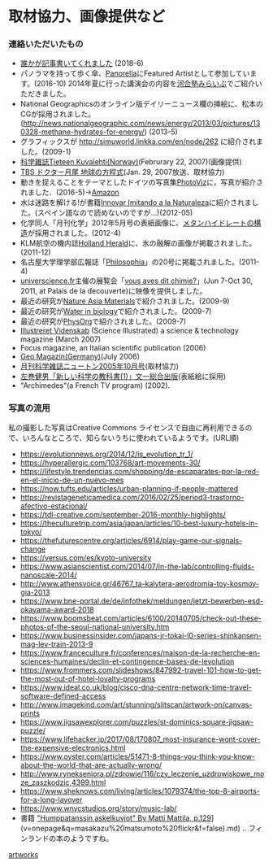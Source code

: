 # 取材協力、画像提供など



### 連絡いただいたもの


* [誰かが記事書いてくれました](http://news.nicovideo.jp/watch/nw3609545) (2018-6)
* パノラマを持って歩く傘、[Panorella](http://panorel.la)にFeatured Artistとして参加しています。(2016-10)
2014年夏に行った講演会の内容を[河合塾みらいぶ](http://www.milive-plus.net/)でご紹介いただきました。
* National Geographicsのオンライン版デイリーニュース欄の挿絵に、松本のCGが採用されました。(http://news.nationalgeographic.com/news/energy/2013/03/pictures/130328-methane-hydrates-for-energy/) (2013-5)
* グラフィックスが http://simuworld.linkka.com/en/node/262 に紹介されました。(2009-1)
* [科学雑誌Tieteen Kuvalehti(Norway)](http://www.tieteenkuvalehti.com)(Februrary 22, 2007)(画像提供)
* [TBS ドクター月尾 地球の方程式](http://www.tbs.co.jp/newsbird/globe/070129.html)(Jan. 29, 2007放送、取材協力)
* 動きを捉えることをテーマとしたドイツの写真集[PhotoViz](http://shop.gestalten.com/photoviz.html)に，写真が紹介されました．(2016-5)→[Amazon](http://www.amazon.co.jp/dp/3899556453)
* 水は迷路を解ける!が書籍[Innovar Imitando a la Naturaleza](http://www.amazon.com/Innovar-Imitando-Naturaleza-Spanish-ebook/dp/B00863LFB6)に紹介されました。(スペイン語なので読めないのですが…)(2012-05)
* 化学同人「月刊化学」2012年5月号の表紙画像に、[メタンハイドレートの構造](http://www.flickr.com/photos/vitroids/6961339061)が採用されました。(2012-4)
* KLM航空の機内誌[Holland Herald](http://holland-herald.com/2011/12/the-files-5/)に、氷の融解の画像が掲載されました。(2011-12) 
* 名古屋大学理学部広報誌「[Philosophia](http://www.sci.nagoya-u.ac.jp/kouhou/20/index.html)」の20号に掲載されました。(2011-4)
* [universcience.fr](http://universcience.fr/)主催の展覧会「[vous aves dit chimie?](http://www.palais-decouverte.fr/index.php?id=2076)」(Jun 7-Oct 30, 2011, at Palais de la decouverte)に映像を提供しました。
* 最近の研究が[Nature Asia Materials](http://www.natureasia.com/asia-materials/highlight.php?id=531)で紹介されました。(2009-9)
* 最近の研究が[Water in biology](http://waterinbiology.blogspot.com/2009/07/how-proteins-loosen-up.html)で紹介されました。(2009-7)
* 最近の研究が[PhysOrg](http://www.physorg.com/news167040410.html)で紹介されました。(2009-7)
* [Illustreret Videnskab](http://www.illvid.dk) (Science Illustrated) a science & technology magazine (March 2007)
* Focus magazine, an Italian scientific publication (2006)
* [Geo Magazin(Germany)](http://www.geo.de/GEO/natur/50806.html)(July 2006)
* [月刊科学雑誌ニュートン2005年10月号](http://www.newtonpress.co.jp/science/newton/back/back05/n0510.html)(取材協力)
* [左巻健男「新しい科学の教科書(1)」文一総合出版](http://www.bun-ichi.co.jp)(表紙絵に採用)
* "Archimedes"(a French TV program) (2002).

### 写真の流用

私の撮影した写真はCreative Commons ライセンスで自由に再利用できるので、いろんなところで、知らないうちに使われているようです。(URL順)


* https://evolutionnews.org/2014/12/is_evolution_tr_1/
* https://hyperallergic.com/103768/art-movements-30/
* https://lifestyle.trendencias.com/shopping/de-escaparates-por-la-red-en-el-inicio-de-un-nuevo-mes
* https://now.tufts.edu/articles/urban-planning-if-people-mattered
* https://revistageneticamedica.com/2016/02/25/period3-trastorno-afectivo-estacional/
* https://tdl-creative.com/september-2016-monthly-highlights/
* https://theculturetrip.com/asia/japan/articles/10-best-luxury-hotels-in-tokyo/
* https://thefuturescentre.org/articles/6914/play-game-our-signals-change
* https://versus.com/es/kyoto-university
* https://www.asianscientist.com/2014/07/in-the-lab/controlling-fluids-nanoscale-2014/
* http://www.athensvoice.gr/46767_ta-kalytera-aerodromia-toy-kosmoy-gia-2013
* https://www.bne-portal.de/de/infothek/meldungen/jetzt-bewerben-esd-okayama-award-2018
* https://www.boomsbeat.com/articles/6100/20140705/check-out-these-photos-of-the-seoul-national-university.htm
* https://www.businessinsider.com/japans-jr-tokai-l0-series-shinkansen-mag-lev-train-2013-9
* https://www.franceculture.fr/conferences/maison-de-la-recherche-en-sciences-humaines/declin-et-contingence-bases-de-levolution
* https://www.frommers.com/slideshows/847992-travel-101-how-to-get-the-most-out-of-hotel-loyalty-programs
* https://www.ideal.co.uk/blog/cisco-dna-centre-network-time-travel-software-defined-access
* http://www.imagekind.com/art/stunning/slitscan/artwork-on/canvas-prints
* https://www.jigsawexplorer.com/puzzles/st-dominics-square-jigsaw-puzzle/
* https://www.lifehacker.jp/2017/08/170807_most-insurance-wont-cover-the-expensive-electronics.html
* https://www.oyster.com/articles/51471-8-things-you-think-you-know-about-the-world-that-are-actually-wrong/
* http://www.rynekseniora.pl/zdrowie/116/czy_leczenie_uzdrowiskowe_moze_zaszkodzic,4399.html
* https://www.sheknows.com/living/articles/1079374/the-top-8-airports-for-a-long-layover
* https://www.wnycstudios.org/story/music-lab/
* 書籍 ["Humppatanssin askelkuviot" By Matti Mattila, p.129](https://books.google.co.jp/books?id=Kb8CcXjCxkcC&pg=PA129&lpg=PA129&dq=masakazu+matsumoto+flickr&source=bl&ots=Y8JtPXplEG&sig=dy5btTIgjwTqIGjTCELgDwW43Zs&hl=en&sa=X&ved=2ahUKEwif-7O1tvzcAhVIa7wKHaA_BSkQ6AEwNHoECCYQAQ[v=onepage&q=masakazu%20matsumoto%20flickr&f=false)](v=onepage&q=masakazu%20matsumoto%20flickr&f=false).md)  .. フィンランドの本のようですね。

[artworks](artworks.md) 


